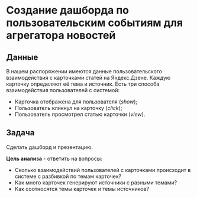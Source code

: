 # Создание дашборда по пользовательским событиям для агрегатора новостей

## Данные

В нашем распоряжении имеются данные пользовательского взаимодействия с карточками статей на Яндекс.Дзене. Каждую карточку определяют её тема и источник. Есть три способа взаимодействия пользователей с системой:
* Карточка отображена для пользователя (*show*);
* Пользователь кликнул на карточку (*click*);
* Пользователь просмотрел статью карточки (*view*).

## Задача

Сделать дашборд и презентацию.

**Цель анализа** - ответить на вопросы:
* Сколько взаимодействий пользователей с карточками происходит в системе с разбивкой по темам карточек?
* Как много карточек генерируют источники с разными темами?
* Как соотносятся темы карточек и темы источников?
